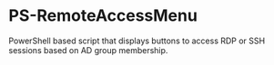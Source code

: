 # PS-RemoteAccessMenu
PowerShell based script that displays buttons to access RDP or SSH sessions based on AD group membership.
